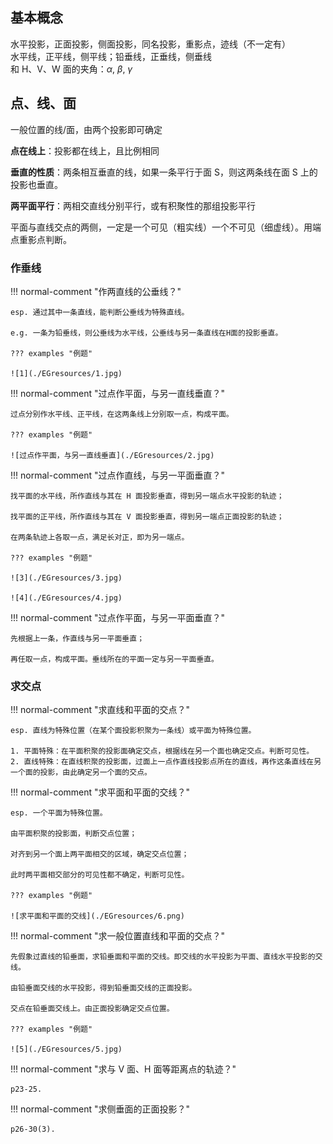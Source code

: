 ## 基本概念

水平投影，正面投影，侧面投影，同名投影，重影点，迹线（不一定有）  
水平线，正平线，侧平线；铅垂线，正垂线，侧垂线  
和 H、V、W 面的夹角：$\alpha$, $\beta$, $\gamma$

## 点、线、面

一般位置的线/面，由两个投影即可确定

**点在线上**：投影都在线上，且比例相同

**垂直的性质**：两条相互垂直的线，如果一条平行于面 S，则这两条线在面 S 上的投影也垂直。

**两平面平行**：两相交直线分别平行，或有积聚性的那组投影平行

平面与直线交点的两侧，一定是一个可见（粗实线）一个不可见（细虚线）。用端点重影点判断。

### 作垂线

!!! normal-comment "作两直线的公垂线？"

    esp. 通过其中一条直线，能判断公垂线为特殊直线。

    e.g. 一条为铅垂线，则公垂线为水平线，公垂线与另一条直线在H面的投影垂直。

    ??? examples "例题"

    ![1](./EGresources/1.jpg)

!!! normal-comment "过点作平面，与另一直线垂直？"

    过点分别作水平线、正平线，在这两条线上分别取一点，构成平面。

    ??? examples "例题"

    ![过点作平面，与另一直线垂直](./EGresources/2.jpg)

!!! normal-comment "过点作直线，与另一平面垂直？"

    找平面的水平线，所作直线与其在 H 面投影垂直，得到另一端点水平投影的轨迹；

    找平面的正平线，所作直线与其在 V 面投影垂直，得到另一端点正面投影的轨迹；

    在两条轨迹上各取一点，满足长对正，即为另一端点。

    ??? examples "例题"

    ![3](./EGresources/3.jpg)

    ![4](./EGresources/4.jpg)

!!! normal-comment "过点作平面，与另一平面垂直？"

    先根据上一条，作直线与另一平面垂直；

    再任取一点，构成平面。垂线所在的平面一定与另一平面垂直。

### 求交点

!!! normal-comment "求直线和平面的交点？"

    esp. 直线为特殊位置（在某个面投影积聚为一条线）或平面为特殊位置。

    1. 平面特殊：在平面积聚的投影面确定交点，根据线在另一个面也确定交点。判断可见性。
    2. 直线特殊：在直线积聚的投影面，过面上一点作直线投影点所在的直线，再作这条直线在另一个面的投影，由此确定另一个面的交点。

!!! normal-comment "求平面和平面的交线？"

    esp. 一个平面为特殊位置。

    由平面积聚的投影面，判断交点位置；

    对齐到另一个面上两平面相交的区域，确定交点位置；

    此时两平面相交部分的可见性都不确定，判断可见性。

    ??? examples "例题"

    ![求平面和平面的交线](./EGresources/6.png)

!!! normal-comment "求一般位置直线和平面的交点？"

    先假象过直线的铅垂面，求铅垂面和平面的交线。即交线的水平投影为平面、直线水平投影的交线。

    由铅垂面交线的水平投影，得到铅垂面交线的正面投影。

    交点在铅垂面交线上。由正面投影确定交点位置。

    ??? examples "例题"

    ![5](./EGresources/5.jpg)

!!! normal-comment "求与 V 面、H 面等距离点的轨迹？"

    p23-25.

!!! normal-comment "求侧垂面的正面投影？"

    p26-30(3).
